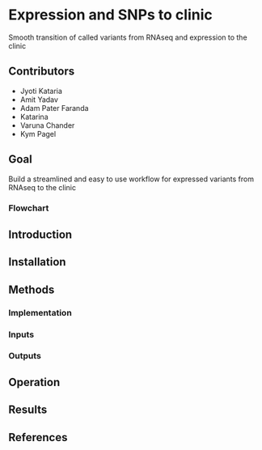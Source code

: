 # Expression and SNPs to clinic
Smooth transition of called variants from RNAseq and expression to the clinic

## Contributors 

- Jyoti Kataria 
- Amit Yadav
- Adam Pater Faranda
- Katarina
- Varuna Chander 
- Kym Pagel 

## Goal 
Build a streamlined and easy to use workflow for expressed variants from RNAseq to the clinic

### Flowchart 


## Introduction 


## Installation 

## Methods
### Implementation
### Inputs 
### Outputs 


## Operation 



## Results 



## References 
